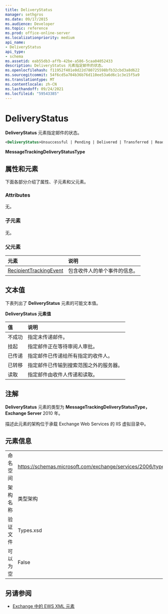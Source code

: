 ```yaml
---
title: DeliveryStatus
manager: sethgros
ms.date: 09/17/2015
ms.audience: Developer
ms.topic: reference
ms.prod: office-online-server
ms.localizationpriority: medium
api_name:
- DeliveryStatus
api_type:
- schema
ms.assetid: eab55db3-affb-42be-a586-5caa04052433
description: DeliveryStatus 元素指定邮件的状态。
ms.openlocfilehash: f11952f401e0d22d780725598bfb32cbd3a8d622
ms.sourcegitcommit: 54f6cd5a704b36b76d110ee53a6d6c1c3e15f5a9
ms.translationtype: MT
ms.contentlocale: zh-CN
ms.lasthandoff: 09/24/2021
ms.locfileid: "59543385"
---
```

# <a name="deliverystatus"></a>DeliveryStatus

**DeliveryStatus** 元素指定邮件的状态。 
  
```XML
<DeliveryStatus>Unsuccessful | Pending | Delivered | Transferred | Read</DeliveryStatus>
```

 **MessageTrackingDeliveryStatusType**
## <a name="attributes-and-elements"></a>属性和元素

下面各部分介绍了属性、子元素和父元素。
  
### <a name="attributes"></a>Attributes

无。
  
### <a name="child-elements"></a>子元素

无。
  
### <a name="parent-elements"></a>父元素

|**元素**|**说明**|
|:-----|:-----|
|[RecipientTrackingEvent](recipienttrackingevent.md) <br/> |包含收件人的单个事件的信息。  <br/> |
   
## <a name="text-value"></a>文本值

下表列出了 **DeliveryStatus** 元素的可能文本值。 
  
**DeliveryStatus 元素值**

|**值**|**说明**|
|:-----|:-----|
|不成功  <br/> |指定未传递邮件。  <br/> |
|挂起  <br/> |指定邮件正在等待审阅人审批。  <br/> |
|已传递  <br/> |指定邮件已传递给所有指定的收件人。  <br/> |
|已转移  <br/> |指定邮件已传输到搜索范围之外的服务器。  <br/> |
|读取  <br/> |指定邮件由收件人传递和读取。  <br/> |
   
## <a name="remarks"></a>注解

**DeliveryStatus** 元素的类型为 **MessageTrackingDeliveryStatusType，Exchange Server** 2010 年。 
  
描述此元素的架构位于承载 Exchange Web Services 的 IIS 虚拟目录中。
  
## <a name="element-information"></a>元素信息

|||
|:-----|:-----|
|命名空间  <br/> |https://schemas.microsoft.com/exchange/services/2006/types  <br/> |
|架构名称  <br/> |类型架构  <br/> |
|验证文件  <br/> |Types.xsd  <br/> |
|可以为空  <br/> |False  <br/> |
   
## <a name="see-also"></a>另请参阅

- [Exchange 中的 EWS XML 元素](ews-xml-elements-in-exchange.md)

